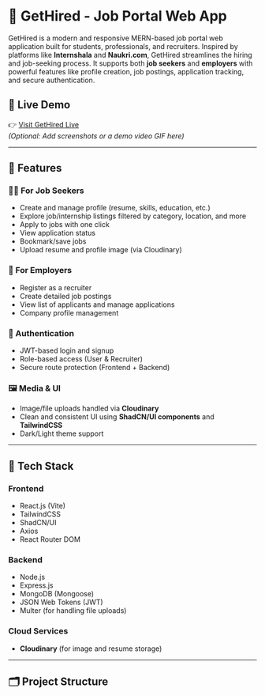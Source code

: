 # 💼 GetHired - Job Portal Web App

GetHired is a modern and responsive MERN-based job portal web application built for students, professionals, and recruiters. Inspired by platforms like **Internshala** and **Naukri.com**, GetHired streamlines the hiring and job-seeking process. It supports both **job seekers** and **employers** with powerful features like profile creation, job postings, application tracking, and secure authentication.

## 🔗 Live Demo
👉 [Visit GetHired Live](https://your-deployed-url.com)  
*(Optional: Add screenshots or a demo video GIF here)*

---

## 📌 Features

### 👨‍🎓 For Job Seekers
- Create and manage profile (resume, skills, education, etc.)
- Explore job/internship listings filtered by category, location, and more
- Apply to jobs with one click
- View application status
- Bookmark/save jobs
- Upload resume and profile image (via Cloudinary)

### 🏢 For Employers
- Register as a recruiter
- Create detailed job postings
- View list of applicants and manage applications
- Company profile management

### 🔐 Authentication
- JWT-based login and signup
- Role-based access (User & Recruiter)
- Secure route protection (Frontend + Backend)

### 🖼️ Media & UI
- Image/file uploads handled via **Cloudinary**
- Clean and consistent UI using **ShadCN/UI components** and **TailwindCSS**
- Dark/Light theme support

---

## 🧰 Tech Stack

### Frontend
- React.js (Vite)
- TailwindCSS
- ShadCN/UI
- Axios
- React Router DOM

### Backend
- Node.js
- Express.js
- MongoDB (Mongoose)
- JSON Web Tokens (JWT)
- Multer (for handling file uploads)

### Cloud Services
- **Cloudinary** (for image and resume storage)

---

## 🗂️ Project Structure

